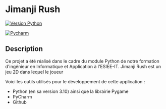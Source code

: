 Jimanji Rush
==============================================================

[![Version Python][python]](https://www.python.org/downloads/release/python-3100/)

[![Pycharm][pycharm]](https://www.jetbrains.com/fr-fr/pycharm/download/#section=windows)

Description
--------------------------------------------------------------
Ce projet a été réalisé dans le cadre du module Python de notre formation d'ingénieur en Informatique et Application à 
l'ESIEE-IT. Jimanji Rush est un jeu 2D dans lequel le joueur

Voici les outils utilisés pour le développement de cette application : 
* Python (en sa version 3.10) ainsi que la librairie Pygame
* PyCharm
* Github


[//]: # (BADGES)
[python]: https://img.shields.io/badge/Python-3.10.4-FFC300?style=for-the-badge&logo=python
[pycharm]: https://img.shields.io/badge/PyCharm-2022.1-7ce473?style=for-the-badge&logo=pycharm
